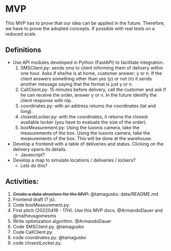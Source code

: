 # MVP

This MVP has to prove that our idea can be applied in the future. Therefore, we have to prove the adopted concepts. If possible with real tests on a reduced scale.

## Definitions

- Use API modules developed in Python (FastAPI) to facilitate integration.
	1. SMSClient.py: sends sms to client informing them of delivery within one hour. Asks if she/he is at home, customer answer: y or n. If the client answers something other than yes (y) or not (n) it sends another message saying that the format is just y or n.
	2. CallClient.py: 15 minutes before delivery, call the customer and ask if he can receive the order, answer y or n. In the future identify the client response with nlp.
	3. coordinates.py: with an address returns the coordinates (lat and long).
	4. closestLocker.py: with the coordinates, it returns the closest available locker (you have to evaluate the size of the order).
	5. boxMeasurement.py: Using the luxonis camera, take the measurements of the box. Using the luxonis camera, take the measurements of the box. This will be done at the warehouse.
- Develop a frontend with a table of deliveries and status. Clicking on the delivery opens its details.
	+ Javascript?
- Develop a map to simulate locations / deliveries / lockers?
	+ Lets do this?

## Activities:

1. ~~Create a data structure for the MVP.~~ @tamagusko: data/README.md
2. Frontend draft (? js).
3. Code boxMeasurement.py.
4. First pitch (20220419 - 17H). Use this MVP docs. @ArmandoDauer and @matheusgomesms
5. Write optimization algorithm. @ArmandoDauer
5. Code SMSClient.py. @tamagusko
6. Code CallClient.py.
7. code coordinates.py. @tamagusko
8. code closestLocker.py.


